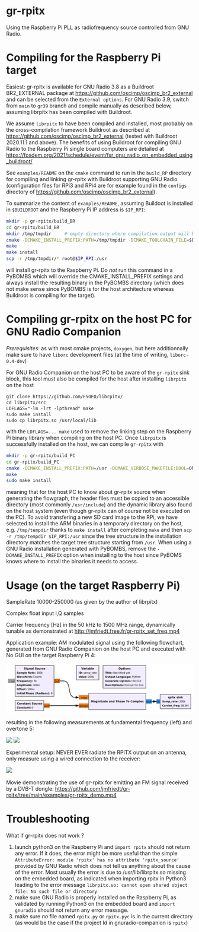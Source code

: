 # gr-rpitx 

Using the Raspberry Pi PLL as radiofrequency source controlled from GNU Radio.

# Compiling for the Raspberry Pi target

Easiest: gr-rpitx is available for GNU Radio 3.8 as a Buildroot BR2_EXTERNAL package at 
https://github.com/oscimp/oscimp_br2_external and can be selected from 
the ``External options``. For GNU Radio 3.9, switch from ``main`` to ``gr39`` branch 
and compile manually as described below, assuming librpitx has been compiled with Buildroot.

We assume ``librpitx`` to have been compiled and installed, most probably on
the cross-compilation framework Buildroot as described at https://github.com/oscimp/oscimp_br2_external 
(tested with Buildroot 2020.11.1 and above). The benefits of using Buildroot for compiling GNU
Radio to the Raspberry Pi single board computers are detailed at
https://fosdem.org/2021/schedule/event/fsr_gnu_radio_on_embedded_using_buildroot/

See ``examples/README`` on the ``cmake`` command to run in the ``build_RP`` directory
for compiling and linking gr-rpitx with Buildroot supporting GNU Radio (configuration
files for RPi3 and RPi4 are for example found in the ``configs`` directory
of https://github.com/oscimp/oscimp_br2_external). 

To summarize the content of ``examples/README``, assuming Buildoot is installed in
``$BUILDROOT`` and the Raspberry Pi IP address is ``$IP_RPI``:

```bash
mkdir -p gr-rpitx/build_BR
cd gr-rpitx/build_BR
mkdir /tmp/tmpdir     # empty directory where compilation output will be stored
cmake -DCMAKE_INSTALL_PREFIX:PATH=/tmp/tmpdir -DCMAKE_TOOLCHAIN_FILE=$BUILDROOT/output/host/usr/share/buildroot/toolchainfile.cmake  -DCMAKE_VERBOSE_MAKEFILE:BOOL=ON ../
make
make install
scp -r /tmp/tmpdir/* root@$IP_RPI:/usr
```
will install gr-rpitx to the Raspberry Pi. Do *not* run this command in a PyBOMBS which will
override the CMAKE_INSTALL_PREFIX settings and always install the resulting binary in the 
PyBOMBS directory (which does not make sense since PyBOMBS is for the host architecture whereas 
Buildroot is compiling for the target).

# Compiling gr-rpitx on the host PC for GNU Radio Companion

*Prerequisites:* as with most cmake projects, ``doxygen``, but here additionnally make sure to have ``liborc`` development files (at the time of writing, ``liborc-0.4-dev``)

For GNU Radio Companion on the host PC to be aware of the ``gr-rpitx`` sink block,
this tool must also be compiled for the host after installing ``librpitx`` on the host 
```
git clone https://github.com/F5OEO/librpitx/
cd librpitx/src
LDFLAGS="-lm -lrt -lpthread" make
sudo make install
sudo cp librpitx.so /usr/local/lib
```

with the ``LDFLAGS=... make`` used to remove the linking step on the Raspberry Pi binary library when compiling on the host PC. Once ``librpitx`` is successfully installed on the host, we can compile ``gr-rpitx`` with

```bash
mkdir -p gr-rpitx/build_PC
cd gr-rpitx/build_PC
cmake -DCMAKE_INSTALL_PREFIX:PATH=/usr -DCMAKE_VERBOSE_MAKEFILE:BOOL=ON ../
make 
sudo make install
```

meaning that for the host PC to know about gr-rpitx source when generating the flowgraph, 
the header files must be copied to an accessible directory (most commonly ``/usr/include``) and 
the dynamic library also found on the host system (even though gr-rpitx can of course not be 
executed on the PC). To avoid transfering a new SD card image to the RPi, we have selected to 
install the ARM binaries in a temporary directory on the host, e.g. ``/tmp/tempdir`` thanks to 
``make install`` after completing ``make`` and then ``scp -r /tmp/tempdir $IP_RPI:/usr`` since 
the tree structure in the installation directory matches the target tree structure starting 
from ``/usr``. When using a GNU Radio installation generated with PyBOMBS, remove the ``-DCMAKE_INSTALL_PREFIX`` option when installing to the host since PyBOMS knows where to install the binaries it needs to access.

# Usage (on the target Raspberry Pi)

SampleRate 10000-250000 (as given by the author of librpitx)

Complex float input I,Q samples

Carrier frequency [Hz] in the 50 kHz to 1500 MHz range, dynamically tunable as 
demonstrated at http://jmfriedt.free.fr/gr-rpitx_set_freq.mp4

Application example: AM modulated signal using the following flowchart, generated from GNU Radio
Companion on the host PC and executed with No GUI on the target Raspberry Pi 4:

<img src="examples/rpi_am.png">

resulting in the following measurements at fundamental frequency (left) and overtone 5:

<img src="examples/AM5kHz_fundamental.png">
<img src="examples/AM5kHz_overtone5.png">

Experimental setup: NEVER EVER radiate the RPiTX output on an antenna, only measure using a wired
connection to the receiver:

<img src="examples/DSC_0587ann_small.jpg">

Movie demonstrating the use of gr-rpitx for emitting an FM signal received by
a DVB-T dongle: https://github.com/jmfriedt/gr-rpitx/tree/main/examples/gr-rpitx_demo.mp4


# Troubleshooting

What if gr-rpitx does not work ?

1. launch python3 on the Raspberry Pi and ``import rpitx`` should not return any error. If it does, the error might be more useful than the simple ``AttributeError: module 'rpitx' has no attribute 'rpitx_source'`` provided by GNU Radio which does not tell us anything about the cause of the error. 
Most usually the error is due to /usr/lib/librpitx.so missing on the embedded board, as indicated when importing rpitx in Python3 leading to the error 
message ``librpitx.so: cannot open shared object file: No such file or directory``
2. make sure GNU Radio is properly installed on the Raspberry Pi, as validated by running Python3 on the embedded board and ``import gnuradio`` should 
not return any error message.
3. make sure *no* file named ``rpitx.py`` or ``rpitx.pyc`` is in the current directory (as would be the case if the project Id in gnuradio-companion is ``rpitx``)
